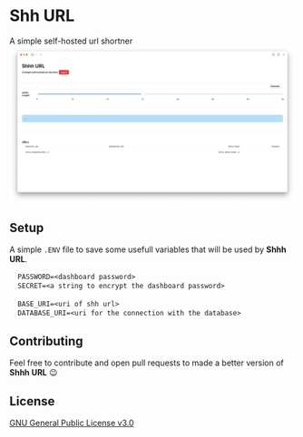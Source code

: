 # Shh URL
A simple self-hosted url shortner
<img src="imgs/screenshot.png">

## Setup
A simple `.ENV` file to save some usefull variables that will be used by **Shhh URL**.
```
  PASSWORD=<dashboard password>
  SECRET=<a string to encrypt the dashboard password>
  
  BASE_URI=<uri of shh url>
  DATABASE_URI=<uri for the connection with the database>
```
## Contributing
Feel free to contribute and open pull requests to made a better version of **Shhh URL** 😉

## License

[GNU General Public License v3.0](https://github.com/MichaelCasaDev/shhh-url/blob/main/LICENSE)
